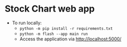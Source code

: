 # Stock Chart web app

* To run locally:
  * `python -m pip install -r requirements.txt`
  * `python -m flash --app main run`
  *  Access the application via [http://localhost:5000/](http://localhost:5000/)
